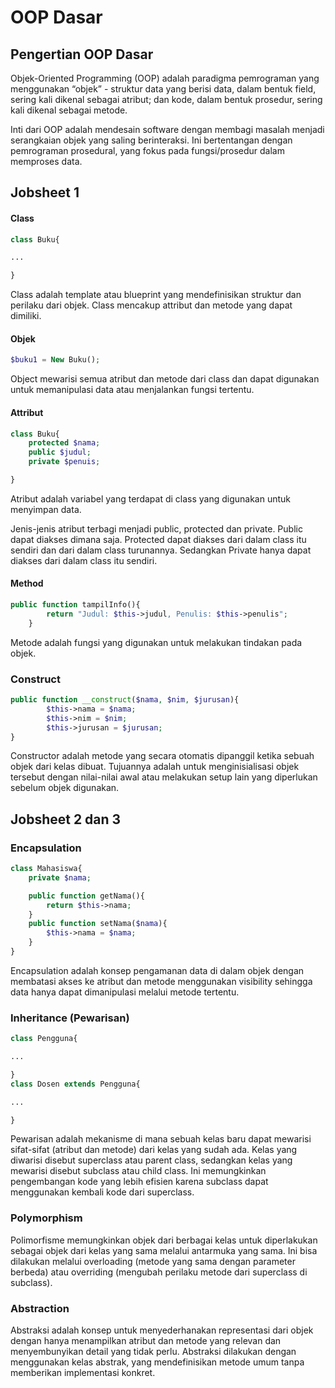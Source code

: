 ﻿# OOP Dasar

## Pengertian OOP Dasar
Objek-Oriented Programming (OOP) adalah paradigma pemrograman yang menggunakan “objek” - struktur data yang berisi data, dalam bentuk field, sering kali dikenal sebagai atribut; dan kode, dalam bentuk prosedur, sering kali dikenal sebagai metode.

Inti dari OOP adalah mendesain software dengan membagi masalah menjadi serangkaian objek yang saling berinteraksi. Ini bertentangan dengan pemrograman prosedural, yang fokus pada fungsi/prosedur dalam memproses data.

## Jobsheet 1
#### Class
```php
class Buku{

...

}
```
Class adalah template atau blueprint yang mendefinisikan struktur dan perilaku dari objek. Class mencakup attribut dan metode yang dapat dimiliki.

#### Objek
```php
$buku1 = New Buku();
```
Object mewarisi semua atribut dan metode dari class dan dapat digunakan untuk memanipulasi data atau menjalankan fungsi tertentu.

#### Attribut
```php
class Buku{
    protected $nama;
    public $judul;
    private $penuis;

}
```
Atribut adalah variabel yang terdapat di class yang digunakan untuk menyimpan data.

Jenis-jenis atribut terbagi menjadi public, protected dan private. Public dapat diakses dimana saja. Protected dapat diakses dari dalam class itu sendiri dan dari dalam class turunannya. Sedangkan Private hanya dapat diakses dari dalam class itu sendiri.

#### Method
```php
public function tampilInfo(){
        return "Judul: $this->judul, Penulis: $this->penulis";
    }
```
Metode adalah fungsi yang digunakan untuk melakukan tindakan pada objek.

### Construct
```php
public function __construct($nama, $nim, $jurusan){
        $this->nama = $nama;       
        $this->nim = $nim;         
        $this->jurusan = $jurusan; 
}
```
Constructor adalah metode yang secara otomatis dipanggil ketika sebuah objek dari kelas dibuat. Tujuannya adalah untuk menginisialisasi objek tersebut dengan nilai-nilai awal atau melakukan setup lain yang diperlukan sebelum objek digunakan.

## Jobsheet 2 dan 3
### Encapsulation
```php
class Mahasiswa{
    private $nama;

    public function getNama(){
        return $this->nama;
    }
    public function setNama($nama){
        $this->nama = $nama;
    }
}
```
Encapsulation adalah konsep pengamanan data di dalam objek dengan membatasi akses ke atribut dan metode menggunakan visibility sehingga data hanya dapat dimanipulasi melalui metode tertentu.

### Inheritance (Pewarisan)
```php
class Pengguna{

...

}
class Dosen extends Pengguna{

...

}
```
Pewarisan adalah mekanisme di mana sebuah kelas baru dapat mewarisi sifat-sifat (atribut dan metode) dari kelas yang sudah ada. Kelas yang diwarisi disebut superclass atau parent class, sedangkan kelas yang mewarisi disebut subclass atau child class. Ini memungkinkan pengembangan kode yang lebih efisien karena subclass dapat menggunakan kembali kode dari superclass.

### Polymorphism
Polimorfisme memungkinkan objek dari berbagai kelas untuk diperlakukan sebagai objek dari kelas yang sama melalui antarmuka yang sama. Ini bisa dilakukan melalui overloading (metode yang sama dengan parameter berbeda) atau overriding (mengubah perilaku metode dari superclass di subclass).

### Abstraction
Abstraksi adalah konsep untuk menyederhanakan representasi dari objek dengan hanya menampilkan atribut dan metode yang relevan dan menyembunyikan detail yang tidak perlu. Abstraksi dilakukan dengan menggunakan kelas abstrak, yang mendefinisikan metode umum tanpa memberikan implementasi konkret.














